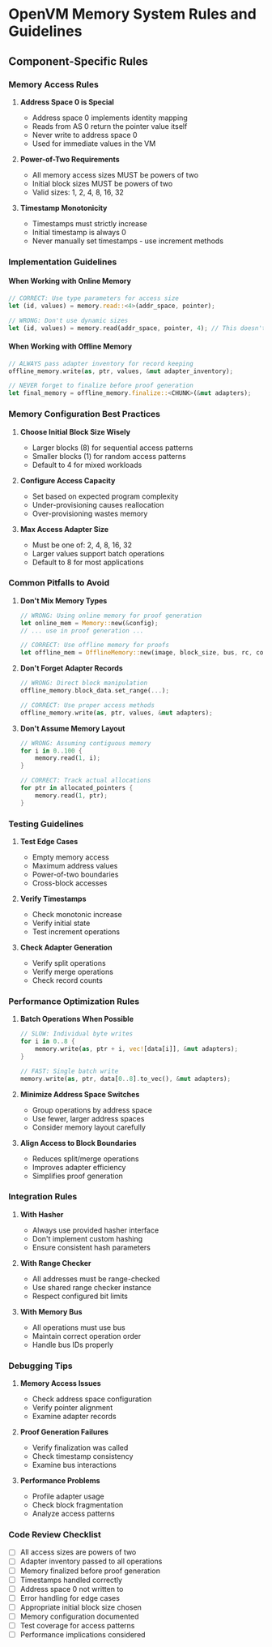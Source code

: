 # OpenVM Memory System Rules and Guidelines

## Component-Specific Rules

### Memory Access Rules

1. **Address Space 0 is Special**
   - Address space 0 implements identity mapping
   - Reads from AS 0 return the pointer value itself
   - Never write to address space 0
   - Used for immediate values in the VM

2. **Power-of-Two Requirements**
   - All memory access sizes MUST be powers of two
   - Initial block sizes MUST be powers of two
   - Valid sizes: 1, 2, 4, 8, 16, 32

3. **Timestamp Monotonicity**
   - Timestamps must strictly increase
   - Initial timestamp is always 0
   - Never manually set timestamps - use increment methods

### Implementation Guidelines

#### When Working with Online Memory
```rust
// CORRECT: Use type parameters for access size
let (id, values) = memory.read::<4>(addr_space, pointer);

// WRONG: Don't use dynamic sizes
let (id, values) = memory.read(addr_space, pointer, 4); // This doesn't exist
```

#### When Working with Offline Memory
```rust
// ALWAYS pass adapter inventory for record keeping
offline_memory.write(as, ptr, values, &mut adapter_inventory);

// NEVER forget to finalize before proof generation
let final_memory = offline_memory.finalize::<CHUNK>(&mut adapters);
```

### Memory Configuration Best Practices

1. **Choose Initial Block Size Wisely**
   - Larger blocks (8) for sequential access patterns
   - Smaller blocks (1) for random access patterns
   - Default to 4 for mixed workloads

2. **Configure Access Capacity**
   - Set based on expected program complexity
   - Under-provisioning causes reallocation
   - Over-provisioning wastes memory

3. **Max Access Adapter Size**
   - Must be one of: 2, 4, 8, 16, 32
   - Larger values support batch operations
   - Default to 8 for most applications

### Common Pitfalls to Avoid

1. **Don't Mix Memory Types**
   ```rust
   // WRONG: Using online memory for proof generation
   let online_mem = Memory::new(&config);
   // ... use in proof generation ...
   
   // CORRECT: Use offline memory for proofs
   let offline_mem = OfflineMemory::new(image, block_size, bus, rc, config);
   ```

2. **Don't Forget Adapter Records**
   ```rust
   // WRONG: Direct block manipulation
   offline_memory.block_data.set_range(...);
   
   // CORRECT: Use proper access methods
   offline_memory.write(as, ptr, values, &mut adapters);
   ```

3. **Don't Assume Memory Layout**
   ```rust
   // WRONG: Assuming contiguous memory
   for i in 0..100 {
       memory.read(1, i);
   }
   
   // CORRECT: Track actual allocations
   for ptr in allocated_pointers {
       memory.read(1, ptr);
   }
   ```

### Testing Guidelines

1. **Test Edge Cases**
   - Empty memory access
   - Maximum address values
   - Power-of-two boundaries
   - Cross-block accesses

2. **Verify Timestamps**
   - Check monotonic increase
   - Verify initial state
   - Test increment operations

3. **Check Adapter Generation**
   - Verify split operations
   - Verify merge operations
   - Check record counts

### Performance Optimization Rules

1. **Batch Operations When Possible**
   ```rust
   // SLOW: Individual byte writes
   for i in 0..8 {
       memory.write(as, ptr + i, vec![data[i]], &mut adapters);
   }
   
   // FAST: Single batch write
   memory.write(as, ptr, data[0..8].to_vec(), &mut adapters);
   ```

2. **Minimize Address Space Switches**
   - Group operations by address space
   - Use fewer, larger address spaces
   - Consider memory layout carefully

3. **Align Access to Block Boundaries**
   - Reduces split/merge operations
   - Improves adapter efficiency
   - Simplifies proof generation

### Integration Rules

1. **With Hasher**
   - Always use provided hasher interface
   - Don't implement custom hashing
   - Ensure consistent hash parameters

2. **With Range Checker**
   - All addresses must be range-checked
   - Use shared range checker instance
   - Respect configured bit limits

3. **With Memory Bus**
   - All operations must use bus
   - Maintain correct operation order
   - Handle bus IDs properly

### Debugging Tips

1. **Memory Access Issues**
   - Check address space configuration
   - Verify pointer alignment
   - Examine adapter records

2. **Proof Generation Failures**
   - Verify finalization was called
   - Check timestamp consistency
   - Examine bus interactions

3. **Performance Problems**
   - Profile adapter usage
   - Check block fragmentation
   - Analyze access patterns

### Code Review Checklist

- [ ] All access sizes are powers of two
- [ ] Adapter inventory passed to all operations
- [ ] Memory finalized before proof generation
- [ ] Timestamps handled correctly
- [ ] Address space 0 not written to
- [ ] Error handling for edge cases
- [ ] Appropriate initial block size chosen
- [ ] Memory configuration documented
- [ ] Test coverage for access patterns
- [ ] Performance implications considered